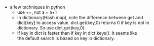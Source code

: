 - a few techniques in python
  - use +=, not a = a+1 
  - In dictionary(Hash map), note the difference between get and   
    dict[key] to access value.
    dict.get(key,0) returns 0 if key is not in dictionary.
    So use dict.get(key,0).
  - if key in dict is faster than if key in dict.keys(). It seems like  
    the default search is based on key in dictionary.
    
